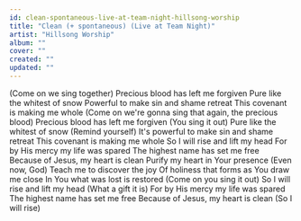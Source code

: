 ```yaml
---
id: clean-spontaneous-live-at-team-night-hillsong-worship
title: "Clean (+ spontaneous) (Live at Team Night)"
artist: "Hillsong Worship"
album: ""
cover: ""
created: ""
updated: ""
---
```


(Come on we sing together)
Precious blood has left me forgiven
Pure like the whitest of snow
Powerful to make sin and shame retreat
This covenant is making me whole
(Come on we're gonna sing that again, the precious blood)
Precious blood has left me forgiven (You sing it out)
Pure like the whitest of snow (Remind yourself)
It's powerful to make sin and shame retreat
This covenant is making me wholе
So I will rise and lift my head
For by His mercy my lifе was spared
The highest name has set me free
Because of Jesus, my heart is clean
Purify my heart in Your presence (Even now, God)
Teach me to discover the joy
Of holiness that forms as You draw me close
In You what was lost is restored (Come on you sing it out)
So I will rise and lift my head (What a gift it is)
For by His mercy my life was spared
The highest name has set me free
Because of Jesus, my heart is clean (So I will rise)